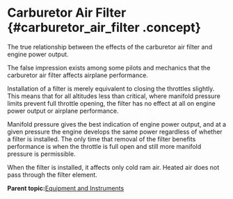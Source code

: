 # Carburetor Air Filter {#carburetor_air_filter .concept}

The true relationship between the effects of the carburetor air filter and engine power output.

The false impression exists among some pilots and mechanics that the carburetor air filter affects airplane performance.

Installation of a filter is merely equivalent to closing the throttles slightly. This means that for all altitudes less than critical, where manifold pressure limits prevent full throttle opening, the filter has no effect at all on engine power output or airplane performance.

Manifold pressure gives the best indication of engine power output, and at a given pressure the engine develops the same power regardless of whether a filter is installed. The only time that removal of the filter benefits performance is when the throttle is full open and still more manifold pressure is permissible.

When the filter is installed, it affects only cold ram air. Heated air does not pass through the filter element.

**Parent topic:**[Equipment and Instruments](../topics/equipment_and_instruments.md)

